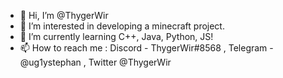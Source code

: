 - 👋 Hi, I’m @ThygerWir
- 👀 I’m interested in developing a minecraft project.
- 🌱 I’m currently learning C++, Java, Python, JS!
- 📫 How to reach me : Discord - ThygerWir#8568 , Telegram - @ug1ystephan , Twitter @ThygerWir

<!---
ThygerWir/ThygerWir is a ✨ special ✨ repository because its `README.md` (this file) appears on your GitHub profile.
You can click the Preview link to take a look at your changes.
--->
